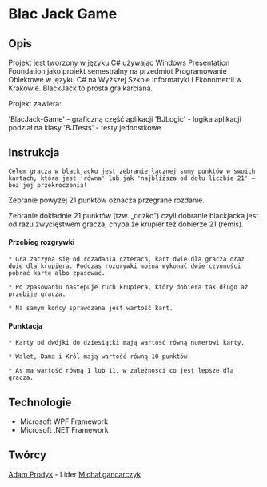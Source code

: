 # Blac Jack Game

## Opis

Projekt jest tworzony w języku C# używając Windows Presentation Foundation jako projekt semestralny na przedmiot Programowanie Obiektowe w języku C# na Wyższej Szkole Informatyki I Ekonometrii w Krakowie. BlackJack to prosta gra karciana.

Projekt zawiera:

'BlacJack-Game' - graficzną część aplikacji 
'BJLogic' - logika aplikacji podział na klasy
'BJTests' - testy jednostkowe

## Instrukcja

	Celem gracza w blackjacku jest zebranie łącznej sumy punktów w swoich kartach, która jest 'równa' lub jak 'najbliższa od dołu liczbie 21' – bez jej przekroczenia!

Zebranie powyżej 21 punktów oznacza przegrane rozdanie.

Zebranie dokładnie 21 punktów (tzw. „oczko”) czyli dobranie blackjacka jest od razu zwycięstwem gracza, chyba że krupier też dobierze 21 (remis).

#### Przebieg rozgrywki
```
* Gra zaczyna się od rozadania czterach, kart dwie dla gracza oraz dwie dla krupiera. Podczas rozgrywki można wykonać dwie czynności pobrać kartę albo zpasować. 

* Po zpasowaniu następuje ruch krupiera, który dobiera tak długo aż przebije gracza. 

* Na samym końcy sprawdzana jest wartość kart.
```
#### Punktacja
```
* Karty od dwójki do dziesiątki mają wartość równą numerowi karty.

* Walet, Dama i Król mają wartość równą 10 punktów.

* As ma wartość równą 1 lub 11, w zależności co jest lepsze dla gracza.
```
	
## Technologie

* Microsoft WPF Framework
* Microsoft .NET Framework
	
## Twórcy

[Adam Prodyk](https://github.com/aprocyk) - Lider
[Michał gancarczyk](https://github.com/mgancarczyk)